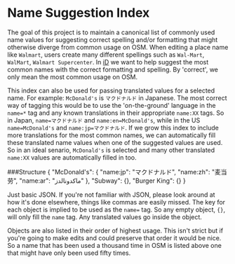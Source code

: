 # Name Suggestion Index

The goal of this project is to maintain a canonical list of commonly used name 
values for suggesting correct spelling and/or formatting that might otherwise 
diverge from common usage on OSM. When editing a place name like `Walmart`, users 
create many different spellings such as `Wal-Mart`, `WalMart`, `Walmart Supercenter`. 
In [iD](http://github.com/systemed/iD) we want to help suggest the most common 
names with the correct formatting and spelling. By 'correct', we only mean the 
most common usage on OSM.

This index can also be used for passing translated values for a selected name. 
For example: `McDonald's` is `マクドナルド` in Japanese. The most correct way of 
tagging this would be to use the 'on-the-ground' language in the `name=*` tag and 
any known translations in their appropriate `name:XX` tags. So in Japan, 
`name=マクドナルド` and `name:en=McDonald's`, while in the US `name=McDonald's` and 
`name:jp=マクドナルド`. If we grow this index to include more translations for the 
most common names, we can automatically fill these translated name values when 
one of the suggested values are used. So in an ideal senario, `McDonald's` is selected
and many other translated `name:XX` values are automatically filled in too.

###Structure
    {
        "McDonald's": {
            "name:jp": "マクドナルド",
            "name:zh": "麦当劳",
            "name:ar": "ماكدونالدز"
        },
        "Subway": {},
        "Burger King": {}
    }

Just basic JSON. If you're not familiar with JSON, please look around at how it's done 
elsewhere, things like commas are easily missed. The key for each object is implied to 
be used as the `name=` tag. So any empty object, `{}`, will only fill the `name` 
tag. Any translated values go inside the object.

Objects are also listed in their order of highest usage. This isn't strict but if 
you're going to make edits and could preserve that order it would be nice. 
So a name that has been used a thousand time in OSM is listed above one that might 
have only been used fifty times.

<!--

###What we're not doing
We're not making a blacklist of names that, in our opinion, are 'wrong' and should 
be replaced. We're trying to make it easier for users to converge on the most common 
names that are actually used in OSM. Descriptive, not prescriptive. We're following 
the usage of common names on OSM, not prescribing that certain names must match 
exactly the way it says here or that we should set out to change 'wrong' names. 
Just fascilitating the most common usage as described by the data. This isn't the 
place for arguing the correctness of `Walmart` vs `Wal-mart` when the data shows 
one is used more. If you want to change the naming of Walmart across the planet 
to what you define as 'correct', take it elsewhere.

- Should we include count somewhere? It's actually useful.
- When compiling, is the goal a single large JSON file `suggestions.json`
or many small json files that are named very predictably? What are the memory 
implications?
    - Would this be baked into iD?
        - Are we concerned about size? Minify?
    - It's very possibile to keep these on gh-pages and make requests to it.
        - How is wikipedia done? Is that lag acceptable for autocomplete?
-->
